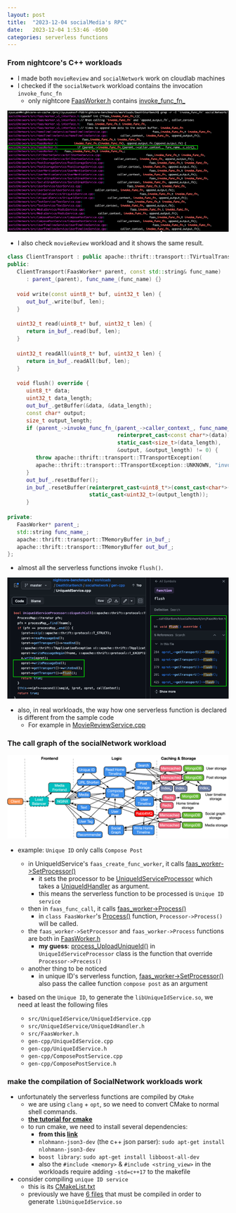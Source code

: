 ```yaml
---
layout: post
title:  "2023-12-04 socialMedia's RPC"
date:   2023-12-04 1:53:46 -0500
categories: serverless functions
---
```

### From nightcore's C++ workloads
- I made both `movieReview` and `socialNetwork` work on cloudlab machines 
- I checked if the `socialNetwork` workload contains the invocation `invoke_func_fn` 
	+ only nightcore [FaasWorker.h](https://github.com/zyuxuan0115/nightcore-test/blob/main/moviereview_singlenode/DeathStarBench/mediaMicroservices/src/FaasWorker.h) contains [invoke_func_fn_](https://github.com/zyuxuan0115/nightcore-test/blob/main/moviereview_singlenode/DeathStarBench/mediaMicroservices/src/FaasWorker.h)

![s1](/assets/2023-12-06/s1.png)

- I also check `movieReview` workload and it shows the same result.

```cpp
class ClientTransport : public apache::thrift::transport::TVirtualTransport<ClientTransport> {
public:
   ClientTransport(FaasWorker* parent, const std::string& func_name)
      : parent_(parent), func_name_(func_name) {}

   void write(const uint8_t* buf, uint32_t len) {
      out_buf_.write(buf, len);
   }

   uint32_t read(uint8_t* buf, uint32_t len) {
      return in_buf_.read(buf, len);
   }

   uint32_t readAll(uint8_t* buf, uint32_t len) {
      return in_buf_.readAll(buf, len);
   }

   void flush() override {
      uint8_t* data;
      uint32_t data_length;
      out_buf_.getBuffer(&data, &data_length);
      const char* output;
      size_t output_length;
      if (parent_->invoke_func_fn_(parent_->caller_context_, func_name_.c_str(),
                                   reinterpret_cast<const char*>(data),
                                   static_cast<size_t>(data_length),
                                   &output, &output_length) != 0) {
         throw apache::thrift::transport::TTransportException(
         apache::thrift::transport::TTransportException::UNKNOWN, "invoke_func call failed");
      }
      out_buf_.resetBuffer();
      in_buf_.resetBuffer(reinterpret_cast<uint8_t*>(const_cast<char*>(output)),
                          static_cast<uint32_t>(output_length));
      }

private:
   FaasWorker* parent_;
   std::string func_name_;
   apache::thrift::transport::TMemoryBuffer in_buf_;
   apache::thrift::transport::TMemoryBuffer out_buf_;
};
```

- almost all the serverless functions invoke `flush()`.

![s2](/assets/2023-12-06/s2.png)

- also, in real workloads, the way how one serverless function is declared is different from the sample code
	+ For example in [MovieReviewService.cpp](https://github.com/zyuxuan0115/nightcore-test/blob/main/moviereview_singlenode/DeathStarBench/mediaMicroservices/src/MovieReviewService/MovieReviewService.cpp)



### The call graph of the socialNetwork workload
![call_graph](/assets/2023-12-06/socialNet_arch.png)

- example: `Unique ID` only calls `Compose Post`
	+ in UniqueIdService's `faas_create_func_worker`, it calls [faas_worker->SetProcessor()](https://github.com/ut-osa/nightcore-benchmarks/blob/master/workloads/DeathStarBench/socialNetwork/src/UniqueIdService/UniqueIdService.cpp#L56)
		* it sets the processor to be [UniqueIdServiceProcessor](https://github.com/ut-osa/nightcore-benchmarks/blob/master/workloads/DeathStarBench/socialNetwork/gen-cpp/UniqueIdService.h#L212) which takes a [UniqueIdHandler](https://github.com/ut-osa/nightcore-benchmarks/blob/master/workloads/DeathStarBench/socialNetwork/src/UniqueIdService/UniqueIdHandler.h#L50) as argument.
		* this means the serverless function to be processed is `Unique ID service`
	+ then in `faas_func_call`, it calls [faas_worker->Process()](https://github.com/ut-osa/nightcore-benchmarks/blob/master/workloads/DeathStarBench/socialNetwork/src/UniqueIdService/UniqueIdService.cpp#L72)
		* in `class FaasWorker`'s [Process()](https://github.com/ut-osa/nightcore-benchmarks/blob/master/workloads/DeathStarBench/socialNetwork/src/FaasWorker.h#L35) function, `Processor->Process()` will be called. 
	+ the `faas_worker->SetProcessor` and `faas_worker->Process` functions are both in [FaasWorker.h](https://github.com/ut-osa/nightcore-benchmarks/blob/master/workloads/DeathStarBench/socialNetwork/src/FaasWorker.h) 
		* <strong>my guess</strong>: [process_UploadUniqueId()](https://github.com/ut-osa/nightcore-benchmarks/blob/master/workloads/DeathStarBench/socialNetwork/gen-cpp/UniqueIdService.cpp#L342) in `UniqueIdServiceProcessor` class is the function that override `Processor->Precess()`
	+ another thing to be noticed
		* in unique ID's serverless function, [faas_worker->SetProcessor()](https://github.com/ut-osa/nightcore-benchmarks/blob/master/workloads/DeathStarBench/socialNetwork/src/UniqueIdService/UniqueIdService.cpp#L56) also pass the callee function `compose post` as an argument 

- <a name="files"></a>based on the `Unique ID`, to generate the `libUniqueIdService.so`, we need at least the following files
	+ `src/UniqueIdService/UniqueIdService.cpp`
	+ `src/UniqueIdService/UniqueIdHandler.h`
	+ `src/FaasWorker.h`
	+ `gen-cpp/UniqueIdService.cpp`
	+ `gen-cpp/UniqueIdService.h`
	+ `gen-cpp/ComposePostService.cpp`
	+ `gen-cpp/ComposePostService.h`

### make the compilation of SocialNetwork workloads work
- unfortunately the serverless functions are compiled by `CMake`
	+ we are using `clang` + `opt`, so we need to convert CMake to normal shell commands.
	+ <strong>[the tutorial for cmake](https://www.internalpointers.com/post/modern-cmake-beginner-introduction)</strong>
	+ to run cmake, we need to install several dependencies:
		* <strong>from this [link](https://github.com/ut-osa/nightcore-benchmarks/blob/master/workloads/DeathStarBench/socialNetwork/docker/cpp-microservice-deps/Dockerfile)</strong>
		* `nlohmann-json3-dev` (the c++ json parser): `sudo apt-get install nlohmann-json3-dev`
		* `boost library`: `sudo apt-get install libboost-all-dev`
		* also the `#include <memory>` & `#include <string_view>` in the workloads require adding `-std=c++17` to the makefile
- consider compiling `unique ID service`
	+ this is its [CMakeList.txt](https://github.com/ut-osa/nightcore-benchmarks/blob/master/workloads/DeathStarBench/socialNetwork/src/UniqueIdService/CMakeLists.txt)
	+ previously we have [6 files](#files) that must be compiled in order to generate `libUniqueIdService.so`


